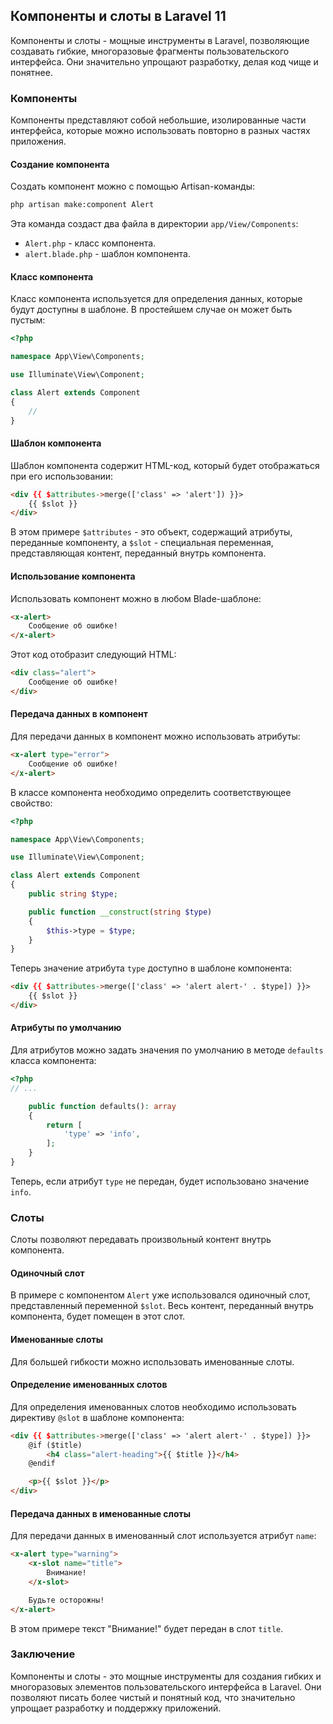 ## Компоненты и слоты в Laravel 11

Компоненты и слоты - мощные инструменты в Laravel, позволяющие создавать гибкие, многоразовые фрагменты пользовательского интерфейса. Они значительно упрощают разработку, делая код чище и понятнее.

### Компоненты

Компоненты представляют собой небольшие, изолированные части интерфейса, которые можно использовать повторно в разных частях приложения. 

#### Создание компонента

Создать компонент можно с помощью Artisan-команды:

```bash
php artisan make:component Alert
```

Эта команда создаст два файла в директории `app/View/Components`:

* `Alert.php` - класс компонента.
* `alert.blade.php` - шаблон компонента.

#### Класс компонента

Класс компонента используется для определения данных, которые будут доступны в шаблоне. В простейшем случае он может быть пустым:

```php
<?php

namespace App\View\Components;

use Illuminate\View\Component;

class Alert extends Component
{
    //
}
```

#### Шаблон компонента

Шаблон компонента содержит HTML-код, который будет отображаться при его использовании:

```html
<div {{ $attributes->merge(['class' => 'alert']) }}>
    {{ $slot }}
</div>
```

В этом примере `$attributes` - это объект, содержащий атрибуты, переданные компоненту, а `$slot` - специальная переменная, представляющая контент, переданный внутрь компонента.

#### Использование компонента

Использовать компонент можно в любом Blade-шаблоне:

```html
<x-alert>
    Сообщение об ошибке!
</x-alert>
```

Этот код отобразит следующий HTML:

```html
<div class="alert">
    Сообщение об ошибке!
</div>
```

#### Передача данных в компонент

Для передачи данных в компонент можно использовать атрибуты:

```html
<x-alert type="error">
    Сообщение об ошибке!
</x-alert>
```

В классе компонента необходимо определить соответствующее свойство:

```php
<?php

namespace App\View\Components;

use Illuminate\View\Component;

class Alert extends Component
{
    public string $type;

    public function __construct(string $type)
    {
        $this->type = $type;
    }
}
```

Теперь значение атрибута `type` доступно в шаблоне компонента:

```html
<div {{ $attributes->merge(['class' => 'alert alert-' . $type]) }}>
    {{ $slot }}
</div>
```

#### Атрибуты по умолчанию

Для атрибутов можно задать значения по умолчанию в методе `defaults` класса компонента:

```php
<?php
// ...

    public function defaults(): array
    {
        return [
            'type' => 'info',
        ];
    }
}
```

Теперь, если атрибут `type` не передан, будет использовано значение `info`.

### Слоты

Слоты позволяют передавать произвольный контент внутрь компонента.

#### Одиночный слот

В примере с компонентом `Alert` уже использовался одиночный слот, представленный переменной `$slot`. Весь контент, переданный внутрь компонента, будет помещен в этот слот.

#### Именованные слоты

Для большей гибкости можно использовать именованные слоты.  

#### Определение именованных слотов

Для определения именованных слотов необходимо использовать директиву `@slot` в шаблоне компонента:

```html
<div {{ $attributes->merge(['class' => 'alert alert-' . $type]) }}>
    @if ($title)
        <h4 class="alert-heading">{{ $title }}</h4>
    @endif

    <p>{{ $slot }}</p>
</div>
```

#### Передача данных в именованные слоты

Для передачи данных в именованный слот используется атрибут `name`:

```html
<x-alert type="warning">
    <x-slot name="title">
        Внимание!
    </x-slot>

    Будьте осторожны!
</x-alert>
```

В этом примере текст "Внимание!" будет передан в слот `title`.

### Заключение

Компоненты и слоты - это мощные инструменты для создания гибких и многоразовых элементов пользовательского интерфейса в Laravel. 
Они позволяют писать более чистый и понятный код, что значительно упрощает разработку и поддержку приложений.
